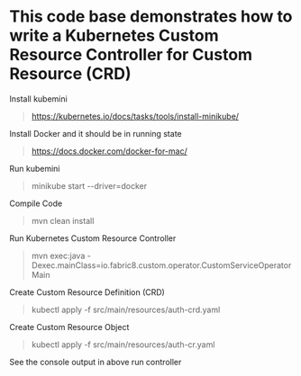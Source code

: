 # This code base demonstrates how to write a Kubernetes Custom Resource Controller for Custom Resource (CRD)

Install kubemini
> https://kubernetes.io/docs/tasks/tools/install-minikube/

Install Docker and it should be in running state
> https://docs.docker.com/docker-for-mac/

Run kubemini
> minikube start --driver=docker

Compile Code
> mvn clean install

Run Kubernetes Custom Resource Controller
> mvn exec:java -Dexec.mainClass=io.fabric8.custom.operator.CustomServiceOperatorMain

Create Custom Resource Definition (CRD) 
> kubectl apply -f src/main/resources/auth-crd.yaml

Create Custom Resource Object 
> kubectl apply -f src/main/resources/auth-cr.yaml

See the console output in above run controller
